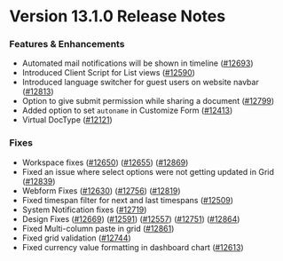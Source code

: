 # Version 13.1.0 Release Notes

### Features & Enhancements

- Automated mail notifications will be shown in timeline ([#12693](https://https://github.com/Kanivin/kanivin-engine/pull/12693))
- Introduced Client Script for List views ([#12590](https://https://github.com/Kanivin/kanivin-engine/pull/12590))
- Introduced language switcher for guest users on website navbar ([#12813](https://https://github.com/Kanivin/kanivin-engine/pull/12813))
- Option to give submit permission while sharing a document ([#12799](https://https://github.com/Kanivin/kanivin-engine/pull/12799))
- Added option to set `autoname` in Customize Form ([#12413](https://https://github.com/Kanivin/kanivin-engine/pull/12413))
- Virtual DocType ([#12121](https://https://github.com/Kanivin/kanivin-engine/pull/12121))

### Fixes

- Workspace fixes ([#12650](https://https://github.com/Kanivin/kanivin-engine/pull/12650)) ([#12655](https://https://github.com/Kanivin/kanivin-engine/pull/12655)) ([#12869](https://https://github.com/Kanivin/kanivin-engine/pull/12869))
- Fixed an issue where select options were not getting updated in Grid ([#12839](https://https://github.com/Kanivin/kanivin-engine/pull/12839))
- Webform Fixes ([#12630](https://https://github.com/Kanivin/kanivin-engine/pull/12630)) ([#12756](https://https://github.com/Kanivin/kanivin-engine/pull/12756)) ([#12819](https://https://github.com/Kanivin/kanivin-engine/pull/12819))
- Fixed timespan filter for next and last timespans ([#12509](https://https://github.com/Kanivin/kanivin-engine/pull/12509))
- System Notification fixes ([#12719](https://https://github.com/Kanivin/kanivin-engine/pull/12719))
- Design Fixes ([#12669](https://https://github.com/Kanivin/kanivin-engine/pull/12669)) ([#12591](https://https://github.com/Kanivin/kanivin-engine/pull/12591)) ([#12557](https://https://github.com/Kanivin/kanivin-engine/pull/12557)) ([#12751](https://https://github.com/Kanivin/kanivin-engine/pull/12751)) ([#12864](https://https://github.com/Kanivin/kanivin-engine/pull/12864))
- Fixed Multi-column paste in grid ([#12861](https://https://github.com/Kanivin/kanivin-engine/pull/12861))
- Fixed grid validation ([#12744](https://https://github.com/Kanivin/kanivin-engine/pull/12744))
- Fixed currency value formatting in dashboard chart ([#12613](https://https://github.com/Kanivin/kanivin-engine/pull/12613))
